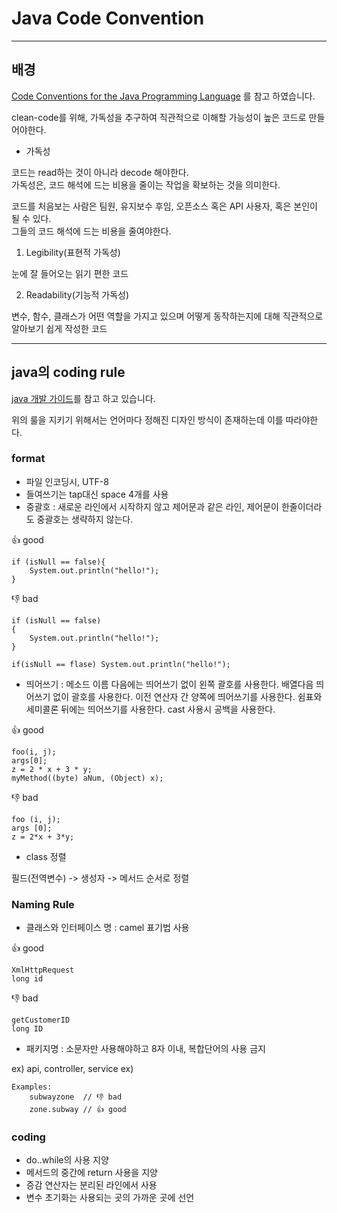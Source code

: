 # Java Code Convention
------

## 배경

[Code Conventions for the Java Programming Language](https://www.oracle.com/java/technologies/javase/codeconventions-contents.html) 를 참고 하였습니다.


clean-code를 위해, 가독성을 추구하여 직관적으로 이해할 가능성이 높은 코드로 만들어야한다.
<br>
- 가독성

코드는 read하는 것이 아니라 decode 해야한다.<br>
가독성은, 코드 해석에 드는 비용을 줄이는 작업을 확보하는 것을 의미한다.<br>

코드를 처음보는 사람은 팀원, 유지보수 후임, 오픈소스 혹은 API 사용자, 혹은 본인이 될 수 있다.<br>
그들의 코드 해석에 드는 비용을 줄여야한다.<br>

1. Legibility(표현적 가독성)

눈에 잘 들어오는 읽기 편한 코드

2. Readability(기능적 가독성)

변수, 함수, 클래스가 어떤 역할을 가지고 있으며 어떻게 동작하는지에 대해 직관적으로 알아보기 쉽게 작성한 코드

----

## java의 coding rule

[java 개발 가이드](http://developer.gaeasoft.co.kr/development-guide/java-guide/java-coding-style-guide/)를 참고 하고 있습니다.<br>

위의 룰을 지키기 위해서는 언어마다 정해진 디자인 방식이 존재하는데 이를 따라야한다.
<br>


### format

- 파일 인코딩시, UTF-8
- 들여쓰기는 tap대신 space 4개를 사용
- 중괄호 : 새로운 라인에서 시작하지 않고 제어문과 같은 라인, 제어문이 한줄이더라도 중괄호는 생략하지 않는다.

👍 good
```
if (isNull == false){
    System.out.println("hello!");
}
```

👎 bad
```
if (isNull == false)
{
    System.out.println("hello!");
}
```

```
if(isNull == flase) System.out.println("hello!");

```

- 띄어쓰기 : 메소드 이름 다음에는 띄어쓰기 없이 왼쪽 괄호를 사용한다. 배열다음 띄어쓰기 없이 괄호를 사용한다. 이전 연산자 간 양쪽에 띄어쓰기를 사용한다. 쉼표와 세미콜론 뒤에는 띄어쓰기를 사용한다. cast 사용시 공백을 사용한다.

👍 good
```
foo(i, j);
args[0];
z = 2 * x + 3 * y;
myMethod((byte) aNum, (Object) x);
```
👎 bad
```
foo (i, j);
args [0]; 
z = 2*x + 3*y;     
```

- class 정렬

필드(전역변수) -> 생성자 -> 메서드 순서로 정렬<br>

### Naming Rule


- 클래스와 인터페이스 명 : camel 표기법 사용

👍 good
```
XmlHttpRequest
long id 
```

👎 bad
```
getCustomerID
long ID 
```

- 패키지명 : 소문자만 사용해야하고 8자 이내, 복합단어의 사용 금지

ex) api, controller, service
ex) 
```
Examples:
    subwayzone  // 👎 bad
    zone.subway // 👍 good
```

### coding

- do..while의 사용 지양
- 메서드의 중간에 return 사용을 지양
- 증감 연산자는 분리된 라인에서 사용
- 변수 초기화는 사용되는 곳의 가까운 곳에 선언

